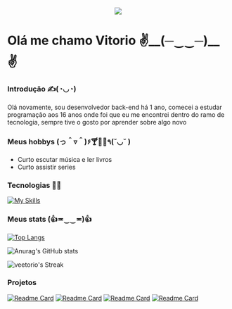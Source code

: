<h1 align="center"><img src="https://i.pinimg.com/originals/8f/a8/32/8fa832bac73a195a8f605e150eb711b7.gif">
<h1>Olá me chamo Vitorio  ✌️__(─‿‿─)__✌️</h1>
  
<h3>Introdução ✍(◔◡◔) </h3>
<p>Olá novamente, sou desenvolvedor back-end há 1 ano, comecei a estudar programação aos 16 anos onde foi que eu me encontrei dentro do ramo de tecnologia, sempre tive o gosto por aprender sobre algo novo</p>
<h3>Meus hobbys (っ＾▿＾)۶🍸🌟🍺٩(˘◡˘ )</h3>
<ul>
  <li>Curto escutar música e ler livros</li>
  <li>Curto assistir series</li>
</ul>
<h3>Tecnologias 👨‍💻</h3>


[![My Skills](https://skillicons.dev/icons?i=java,spring,mysql,cs,jsperline=3)](https://skillicons.dev)

<h3>Meus stats (👍≖‿‿≖)👍</h3> 

[![Top Langs](https://github-readme-stats.vercel.app/api/top-langs/?username=veetorio&layout=compact&theme=radical)](https://github.com/anuraghazra/github-readme-stats)

![Anurag's GitHub stats](https://github-readme-stats.vercel.app/api?username=Veetorio&show_icons=true&theme=radical)

![veetorio's Streak](https://github-readme-streak-stats.herokuapp.com/?user=veetorio&theme=radical&hide_border=false)



<h3>Projetos</h3>

[![Readme Card](https://github-readme-stats.vercel.app/api/pin/?username=anuraghazra&repo=github-readme-stats&theme=radical)](https://github.com/anuraghazra/github-readme-stats)
[![Readme Card](https://github-readme-stats.vercel.app/api/pin/?username=anuraghazra&repo=github-readme-stats&theme=radical)](https://github.com/anuraghazra/github-readme-stats)
[![Readme Card](https://github-readme-stats.vercel.app/api/pin/?username=anuraghazra&repo=github-readme-stats&theme=radical)](https://github.com/anuraghazra/github-readme-stats)
[![Readme Card](https://github-readme-stats.vercel.app/api/pin/?username=anuraghazra&repo=github-readme-stats&theme=radical)](https://github.com/anuraghazra/github-readme-stats)



